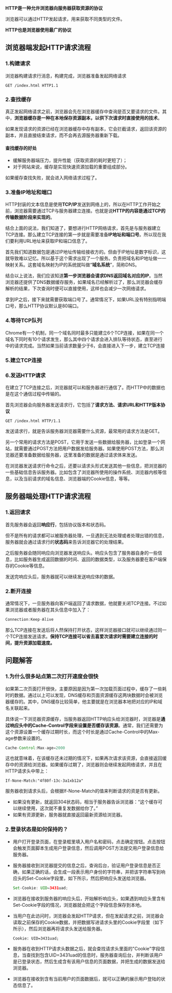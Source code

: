 **HTTP是一种允许浏览器向服务器获取资源的协议**

浏览器可以通过HTTP发起请求，用来获取不同类型的文件。

**HTTP也是浏览器使用最广的协议**

## 浏览器端发起HTTP请求流程

### 1.构建请求

浏览器构建请求行消息，构建完成，浏览器准备发起网络请求

```http
GET /index.html HTTP1.1
```

### 2.查找缓存

真正发起网络请求之前，浏览器会先在浏览器缓存中查询是否又要请求的文件。其中，**浏览器缓存是一种在本地保存资源副本，以供下次请求时直接使用的技术**。

如果发现请求的资源已经在浏览器缓存中存有副本，它会拦截请求，返回该资源的副本，并且直接结束请求，而不会再去源服务器重新下载。

#### 查找缓存的好处

* 缓解服务器端压力，提升性能（获取资源的耗时更短了）；
* 对于网站来说，缓存是实现快速资源加载的重要组成部分。

如果缓存查找失败，就会进入网络请求过程了。

### 3.准备IP地址和端口

HTTP封装的文本信息是使用**TCP/IP**发送到网络上的，所以在HTTP工作开始之前，浏览器需要通过TCP与服务器建立连接。也就是说**HTTP的内容是通过TCP的传输数据阶段来实现的**。

结合上面的说法，我们知道了，要想进行HTTP网络请求，首先是与服务器建立TCP连接。那么建立TCP连接的第一步就是需要准备**IP地址和端口号**。所以现在我们要利用URL地址来获取IP和端口信息了。

首先我们知道数据包是通过IP地址传输给接收方的。但由于IP地址是数字标识，这就导致难以记忆。所以基于这个需求出现了一个服务。负责把域名和IP地址做一一映射关系。这套域名映射为IP的系统就叫做“**域名系统**”，简称DNS。

结合以上说法，我们应该知道**第一步浏览器会请求DNS返回域名对应的IP**。当然浏览器还提供了DNS数据缓存服务，如果域名已经解析过了，那么浏览器会缓存解析的结果，下次查询时便可以直接使用，这样也会减少一次网络请求。

拿到IP之后，接下来就需要获取端口号了。通常情况下，如果URL没有特别指明端口号，那么HTTP协议默认是80端口。

### 4.等待TCP队列

Chrome有一个机制，同一个域名同时最多只能建立6个TCP连接，如果在同一个域名下同时有10个请求发生，那么其中四个请求会进入排队等待状态，直至进行中的请求完成。当然如果当前请求数量少于6，会直接进入下一步，建立TCP连接

### 5.建立TCP连接

### 6.发送HTTP请求

在建立了TCP连接之后，浏览器就可以和服务器进行通信了。而HTTP中的数据也是在这个通信过程中传输的。

首先浏览器会向服务器发送请求行，它包括了**请求方法、请求URL和HTTP版本协议**

```http
GET /index.html HTTP/1.1
```

发送请求行，就是告诉服务器浏览器需要什么资源，最常用的请求方法是GET。

另一个常用的请求方法是POST，它用于发送一些数据给服务器，比如登录一个网站，就需要通过POST方法把用户数据发给服务器。如果使用POST方法，那么浏览器还要准备数据给服务器，这里准备的数据是通过请求体来发送。

在浏览器发送请求行命令之后，还要以请求头形式发送其他一些信息，把浏览器的一些基础信息告诉服务器。比如包含了浏览器所使用的操作系统、浏览器内核等信息，以及当前请求的域名信息、浏览器端的Cookie信息，等等。

## 服务器端处理HTTP请求流程

### 1.返回请求

首先服务器会返回**响应行**，包括协议版本和状态码。

但不是所有的请求都可以被服务器处理，一旦遇到无法处理或者处理出错的信息，服务器就会通过请求行的**状态码**来告诉浏览器它的处理结果。

之后服务器会随同响应向浏览器发送响应头。响应头包含了服务器自身的一些信息，比如服务器生成返回数据的时间、返回的数据类型，以及服务器要在客户端保存的Cookie等信息。

发送完响应头后，服务器就可以继续发送响应体的数据。

### 2.断开连接

通常情况下，一旦服务器向客户端返回了请求数据，他就要关闭TCP连接。不过如果浏览器或者服务器在其头信息中加入了：

```js
Connection:Keep-Alive
```

那么TCP连接在发送后将人然保持打开状态，这样浏览器接口就可以继续通过同一个TCP连接发送请求。**保持TCP连接可以省去喜爱次请求时需要建立连接的时间，提升资源加载速度。**



## 问题解答

### 1.为什么很多站点第二次打开速度会很快

如果第二次页面打开很快，主要原因是因为第一次加载页面过程中，缓存了一些耗时的数据。通过以上可以发现，DNS缓存和页面资源缓存这两块数据时会被浏览器缓存的。其中，DNS缓存比较简单，他主要就是在浏览器本地把对应的IP和域名关联起来。

具体说一下浏览器资源缓存，当服务器返回HTTP响应头给浏览器时，浏览器是**通过响应头中的Cache-Control字段来设置是否缓存该资源**。通常，我们还需要为这个资源设置一个缓存过期时长，而这个时长是通过Cache-Control中的Max-age参数来设置的。

```java
Cache-Control:Max-age=2000
```

这也就意味着，在该缓存还未过期的情况下，如果再次请求该资源，会直接返回缓存中的资源给浏览器。如果缓存过期了，浏览器则会继续发起网络请求，并且在HTTP请求头中带上：

```
If-None-Match:"4f80f-13c-3a1xb12a"
```

 服务器收到请求头后，会根据If-None-Match的值来判断请求的资是否有更新。

* 如果没有更新，就返回304状态码，相当于服务器告诉浏览器：“这个缓存可以继续使用，这次就不重复发数据给你了。”
* 如果有资源更新，服务器就直接返回最新资源给浏览器。

### 2.登录状态是如何保持的？

* 用户打开登录页面，在登录框里填入用户名和密码，点击确定按钮。点击按钮会触发页面脚本生成用户登录信息，然后调用POST方法提交用户登录信息给服务器。

* 服务器接收到浏览器提交的信息之后，查询后台，验证用户登录信息是否正确，如果正确的话，会生成一段表示用户身份的字符串，并把该字符串写到响应头的Set-Cookie字段里，如下所示，然后把响应头发送给浏览器。

  ```java
  Set-Cookie: UID=3431uad;
  ```

* 浏览器在接收到服务器的响应头后，开始解析响应头，如果遇到响应头里含有Set-Cookie字段的情况，浏览器就会把这个字段信息保存到本地。

* 当用户在此访问时，浏览器会发起HTTP请求，但在发起请求之前，浏览器会读取之前保存的Cookie数据，并把数据写进请求头里的Cookie字段里（如下所示），然后浏览器再将请求头发送给服务器。

  ```
  Cookie: UID=3431uad;
  ```

* 服务器在收到HTTP请求头数据之后，就会查找请求头里面的"Cookie"字段信息，当查找到包含UID=3431uad的信息时，服务器查询后台，并判断该用户是已登录状态，然后生成含有该用户信息的页面数据，并把生成的数据发送给浏览器。

* 浏览器在接收到含有当前用户的页面数据后，就可以正确的展示用户登陆的状态信息了。